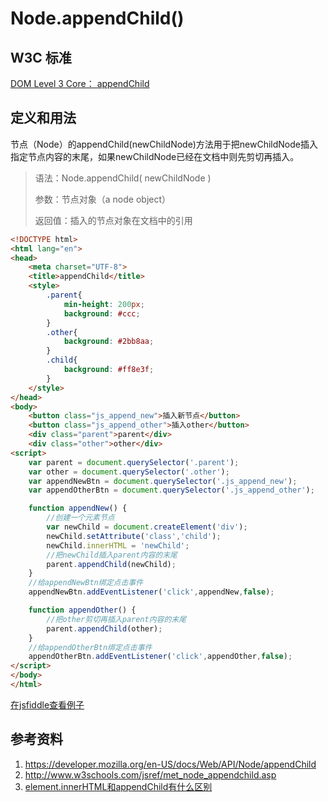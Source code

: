 # Node.appendChild()

## W3C 标准
[DOM Level 3 Core： appendChild](https://www.w3.org/TR/DOM-Level-3-Core/core.html#ID-184E7107)

## 定义和用法
节点（Node）的appendChild(newChildNode)方法用于把newChildNode插入指定节点内容的末尾，如果newChildNode已经在文档中则先剪切再插入。

> 语法：Node.appendChild( newChildNode )
>
> 参数：节点对象（a node object）
>
> 返回值：插入的节点对象在文档中的引用

```html
<!DOCTYPE html>
<html lang="en">
<head>
    <meta charset="UTF-8">
    <title>appendChild</title>
    <style>
        .parent{
            min-height: 200px;
            background: #ccc;
        }
        .other{
            background: #2bb8aa;
        }
        .child{
            background: #ff8e3f;
        }
    </style>
</head>
<body>
    <button class="js_append_new">插入新节点</button>
    <button class="js_append_other">插入other</button>
    <div class="parent">parent</div>
    <div class="other">other</div>
<script>
    var parent = document.querySelector('.parent');
    var other = document.querySelector('.other');
    var appendNewBtn = document.querySelector('.js_append_new');
    var appendOtherBtn = document.querySelector('.js_append_other');

    function appendNew() {
        //创建一个元素节点
        var newChild = document.createElement('div');
        newChild.setAttribute('class','child');
        newChild.innerHTML = 'newChild';
        //把newChild插入parent内容的末尾
        parent.appendChild(newChild);
    }
    //给appendNewBtn绑定点击事件
    appendNewBtn.addEventListener('click',appendNew,false);

    function appendOther() {
        //把other剪切再插入parent内容的末尾
        parent.appendChild(other);
    }
    //给appendOtherBtn绑定点击事件
    appendOtherBtn.addEventListener('click',appendOther,false);
</script>
</body>
</html>
```
[在jsfiddle查看例子](https://jsfiddle.net/jszhou/57acvw71/7/)

## 参考资料
1. https://developer.mozilla.org/en-US/docs/Web/API/Node/appendChild
2. http://www.w3schools.com/jsref/met_node_appendchild.asp
3. [element.innerHTML和appendChild有什么区别](https://segmentfault.com/q/1010000004693112)